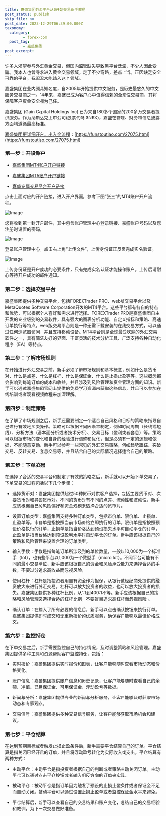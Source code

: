 ```yaml
---
title: 嘉盛集团外汇平台从0开始交易新手教程
post_status: publish
skip_file: no
post_date: 2023-12-29T06:39:00.000Z
taxonomy:
  category:
        - forex-com
  post_tag:
        - 嘉盛集团
post_excerpt: 
---
```

许多人渴望参与外汇黄金交易，但国内监管缺失导致黑平台泛滥，不少人因此受骗。我本人也曾寻求进入黄金交易领域，走了不少弯路，差点上当。正因缺乏安全可靠的平台，我迟迟未能踏入这个领域。

嘉盛集团在业内颇具知名度，自2005年开始提供中文服务，是历史最悠久的中文服务交易商之一。14年来，嘉盛已成为客户心中值得信赖的全球性交易商，其将保障客户资金安全视为己任。

嘉盛集团 (Gain Capital Holdings Inc) 已为来自180多个国家的200多万交易者提供服务。作为纳斯达克上市公司(股票代码:SNEX)，嘉盛在管理、财务和信息披露方面均遵循最高标准。

[嘉盛集团更详细开户，出入金流程](https://funstoutiao.com/27075.html)：[https://funstoutiao.com/27075.html](https://funstoutiao.com/27075.html)

### 第一步：开设账户

* [嘉盛集团MT4账户开户链接](https://s.ssgg.net/jsmt4)

* [嘉盛集团MT5账户开户链接](https://s.ssgg.net/jsmt5)

* [嘉盛专属交易平台开户链接](https://s.ssgg.net/js)

点击上面对应的开户链接，进入开户界面，参考下图“张三”的MT4账户开户流程。

![Image](https://prod-files-secure.s3.us-west-2.amazonaws.com/39ed1227-6d7d-4570-be36-9ccd4a2c4241/7a167aea-686b-400d-af59-4e18eb607a40/640.png?X-Amz-Algorithm=AWS4-HMAC-SHA256&X-Amz-Content-Sha256=UNSIGNED-PAYLOAD&X-Amz-Credential=ASIAZI2LB466QCB6KJKI%2F20250620%2Fus-west-2%2Fs3%2Faws4_request&X-Amz-Date=20250620T101309Z&X-Amz-Expires=3600&X-Amz-Security-Token=IQoJb3JpZ2luX2VjENL%2F%2F%2F%2F%2F%2F%2F%2F%2F%2FwEaCXVzLXdlc3QtMiJIMEYCIQD3CpomofFtNnKd1brC9oGfsX7VcrfC4Mo7x4qZmd%2FH0QIhAKG6RRFudmU18T4ZiXtUgNw1aWRUhPtzjONj9bXaWnOrKogECLv%2F%2F%2F%2F%2F%2F%2F%2F%2F%2FwEQABoMNjM3NDIzMTgzODA1IgyeDIGNB6p1z5KwLKgq3APDi9QbE2elRHDniPb1Gs%2BsBx4M1MVmnBbBV%2BwF3w%2BJGsur44RuxQxN0ZuX9LqrAZBcOZWuw9kFFUJjWE5R%2B%2BU%2FsgUS2FWsrHRGbBL%2BynMqTXnnHc6U0wVeY%2BSUJfJ8Ohdb%2B1Wwb%2BfKWc7a4NELZLzGr1AmOrv7xl%2FLAZpGQNGrw4%2FOBhgEqxts3fy7emNXyudyLgdsIP4ZYT%2BQrU6VnlPEAwLY1cFLIdf4QtHY8VTR1y%2FO0%2BKq4mblfywIDlVGHOAflZ3TguHVuPPP6cF31TZUY2FAyqutX6P4qPW8%2FJr0j6EAbWLz24G8edGF%2B0qiSMeJYnW16TY%2BQ8VTgoIIMvqm%2Fn16oyHpCiahQkjIKuOMrQfow06PtChKigfrhGSc4DhMcLmmK1r1CVqWQQfzEVqXR%2F%2BE8xzidpRUICE75%2F26bYB4UsmlqmXO0UPVOCuv96%2Bl6WwB%2BhPAnxPxkL5KCa0PRqlsTpCvPqRVt1SZEoXaXyXVa%2FS%2FR3jx9ky2APP9dmFzohZJPfhHKBtoOR8w2Edb13jBUnlgyqW5bHryH5zoXQ4BAwhF0a%2FqeThE5sizX14Jubu73QfnUQYN333LcTmPMy6rZFd%2FtCEQVBwVvr12JuF1epqYk7CjPW3xHzD70tTCBjqkAeqGxsEXtTPDNEpJBtra61Nnuf2TmGbsmT3R%2FlkihCqcADt7lXD27KoQNRafP0B0QUGfhLkMKczycSP8O6Bib%2FLTZXQ0TISktKDEKzfK6%2FaJQ8wAoEZXZ8QR6jdMC%2B1QyUKb%2FAUj2iDiDHmhMjc6tvFEw0fvh%2BEbM5mbnSJoQ4MmKGSE57KH%2F3S8JmQyiTwMuOXB8kOrm3%2FNGPmdtMkIVNXHuGky&X-Amz-Signature=645e782cb63179ad6ed19822f184fd7ba4e46051757ce407d26bb00014c01efc&X-Amz-SignedHeaders=host&x-amz-checksum-mode=ENABLED&x-id=GetObject)

您将收到第一封开户邮件，其中包含账户管理中心登录链接、嘉盛账户号码以及您注册时设置的密码。

![Image](https://prod-files-secure.s3.us-west-2.amazonaws.com/39ed1227-6d7d-4570-be36-9ccd4a2c4241/eaa1c6b3-2877-4284-a0e1-530e222c27fb/image.png?X-Amz-Algorithm=AWS4-HMAC-SHA256&X-Amz-Content-Sha256=UNSIGNED-PAYLOAD&X-Amz-Credential=ASIAZI2LB466QCB6KJKI%2F20250620%2Fus-west-2%2Fs3%2Faws4_request&X-Amz-Date=20250620T101309Z&X-Amz-Expires=3600&X-Amz-Security-Token=IQoJb3JpZ2luX2VjENL%2F%2F%2F%2F%2F%2F%2F%2F%2F%2FwEaCXVzLXdlc3QtMiJIMEYCIQD3CpomofFtNnKd1brC9oGfsX7VcrfC4Mo7x4qZmd%2FH0QIhAKG6RRFudmU18T4ZiXtUgNw1aWRUhPtzjONj9bXaWnOrKogECLv%2F%2F%2F%2F%2F%2F%2F%2F%2F%2FwEQABoMNjM3NDIzMTgzODA1IgyeDIGNB6p1z5KwLKgq3APDi9QbE2elRHDniPb1Gs%2BsBx4M1MVmnBbBV%2BwF3w%2BJGsur44RuxQxN0ZuX9LqrAZBcOZWuw9kFFUJjWE5R%2B%2BU%2FsgUS2FWsrHRGbBL%2BynMqTXnnHc6U0wVeY%2BSUJfJ8Ohdb%2B1Wwb%2BfKWc7a4NELZLzGr1AmOrv7xl%2FLAZpGQNGrw4%2FOBhgEqxts3fy7emNXyudyLgdsIP4ZYT%2BQrU6VnlPEAwLY1cFLIdf4QtHY8VTR1y%2FO0%2BKq4mblfywIDlVGHOAflZ3TguHVuPPP6cF31TZUY2FAyqutX6P4qPW8%2FJr0j6EAbWLz24G8edGF%2B0qiSMeJYnW16TY%2BQ8VTgoIIMvqm%2Fn16oyHpCiahQkjIKuOMrQfow06PtChKigfrhGSc4DhMcLmmK1r1CVqWQQfzEVqXR%2F%2BE8xzidpRUICE75%2F26bYB4UsmlqmXO0UPVOCuv96%2Bl6WwB%2BhPAnxPxkL5KCa0PRqlsTpCvPqRVt1SZEoXaXyXVa%2FS%2FR3jx9ky2APP9dmFzohZJPfhHKBtoOR8w2Edb13jBUnlgyqW5bHryH5zoXQ4BAwhF0a%2FqeThE5sizX14Jubu73QfnUQYN333LcTmPMy6rZFd%2FtCEQVBwVvr12JuF1epqYk7CjPW3xHzD70tTCBjqkAeqGxsEXtTPDNEpJBtra61Nnuf2TmGbsmT3R%2FlkihCqcADt7lXD27KoQNRafP0B0QUGfhLkMKczycSP8O6Bib%2FLTZXQ0TISktKDEKzfK6%2FaJQ8wAoEZXZ8QR6jdMC%2B1QyUKb%2FAUj2iDiDHmhMjc6tvFEw0fvh%2BEbM5mbnSJoQ4MmKGSE57KH%2F3S8JmQyiTwMuOXB8kOrm3%2FNGPmdtMkIVNXHuGky&X-Amz-Signature=ca72af60a934a38dc6eff1cd0da253247942560ce502f96102901baf25d7cd57&X-Amz-SignedHeaders=host&x-amz-checksum-mode=ENABLED&x-id=GetObject)

登录账户管理中心，点击右上角“上传文件”，上传身份证正反面完成实名验证。

![Image](https://prod-files-secure.s3.us-west-2.amazonaws.com/39ed1227-6d7d-4570-be36-9ccd4a2c4241/54090639-09fc-46b4-a135-e0289f707147/image.png?X-Amz-Algorithm=AWS4-HMAC-SHA256&X-Amz-Content-Sha256=UNSIGNED-PAYLOAD&X-Amz-Credential=ASIAZI2LB466QCB6KJKI%2F20250620%2Fus-west-2%2Fs3%2Faws4_request&X-Amz-Date=20250620T101309Z&X-Amz-Expires=3600&X-Amz-Security-Token=IQoJb3JpZ2luX2VjENL%2F%2F%2F%2F%2F%2F%2F%2F%2F%2FwEaCXVzLXdlc3QtMiJIMEYCIQD3CpomofFtNnKd1brC9oGfsX7VcrfC4Mo7x4qZmd%2FH0QIhAKG6RRFudmU18T4ZiXtUgNw1aWRUhPtzjONj9bXaWnOrKogECLv%2F%2F%2F%2F%2F%2F%2F%2F%2F%2FwEQABoMNjM3NDIzMTgzODA1IgyeDIGNB6p1z5KwLKgq3APDi9QbE2elRHDniPb1Gs%2BsBx4M1MVmnBbBV%2BwF3w%2BJGsur44RuxQxN0ZuX9LqrAZBcOZWuw9kFFUJjWE5R%2B%2BU%2FsgUS2FWsrHRGbBL%2BynMqTXnnHc6U0wVeY%2BSUJfJ8Ohdb%2B1Wwb%2BfKWc7a4NELZLzGr1AmOrv7xl%2FLAZpGQNGrw4%2FOBhgEqxts3fy7emNXyudyLgdsIP4ZYT%2BQrU6VnlPEAwLY1cFLIdf4QtHY8VTR1y%2FO0%2BKq4mblfywIDlVGHOAflZ3TguHVuPPP6cF31TZUY2FAyqutX6P4qPW8%2FJr0j6EAbWLz24G8edGF%2B0qiSMeJYnW16TY%2BQ8VTgoIIMvqm%2Fn16oyHpCiahQkjIKuOMrQfow06PtChKigfrhGSc4DhMcLmmK1r1CVqWQQfzEVqXR%2F%2BE8xzidpRUICE75%2F26bYB4UsmlqmXO0UPVOCuv96%2Bl6WwB%2BhPAnxPxkL5KCa0PRqlsTpCvPqRVt1SZEoXaXyXVa%2FS%2FR3jx9ky2APP9dmFzohZJPfhHKBtoOR8w2Edb13jBUnlgyqW5bHryH5zoXQ4BAwhF0a%2FqeThE5sizX14Jubu73QfnUQYN333LcTmPMy6rZFd%2FtCEQVBwVvr12JuF1epqYk7CjPW3xHzD70tTCBjqkAeqGxsEXtTPDNEpJBtra61Nnuf2TmGbsmT3R%2FlkihCqcADt7lXD27KoQNRafP0B0QUGfhLkMKczycSP8O6Bib%2FLTZXQ0TISktKDEKzfK6%2FaJQ8wAoEZXZ8QR6jdMC%2B1QyUKb%2FAUj2iDiDHmhMjc6tvFEw0fvh%2BEbM5mbnSJoQ4MmKGSE57KH%2F3S8JmQyiTwMuOXB8kOrm3%2FNGPmdtMkIVNXHuGky&X-Amz-Signature=953901ebe5f73f4d3b3110f650c65f88f7efd2ad1f19b207596c9485395ce634&X-Amz-SignedHeaders=host&x-amz-checksum-mode=ENABLED&x-id=GetObject)

上传身份证是开户成功的必要条件，只有完成实名认证才能操作账户。上传后请耐心等待开户成功的邮件通知。

### 第二步：选择交易平台

嘉盛集团提供多种交易平台，包括FOREXTrader PRO、web版交易平台以及MetaQuotes Software Corporation开发的MT4平台。这些平台都有各自的特点和优势，可以根据个人喜好和需求进行选择。FOREXTrader PRO是嘉盛集团自主开发的专业级别的交易软件，具有强大的图表分析功能、自定义指标和策略、高速订单执行等特点。web版交易平台则是一种无需下载安装的在线交易方式，可以通过任何浏览器访问，并且支持移动设备。MT4平台则是全球最受欢迎的外汇交易软件之一，具有简洁友好的界面、丰富灵活的技术分析工具、广泛支持各种自动化程序（EA）等特点。

### 第三步：了解市场规则

在开始进行外汇交易之前，新手必须了解市场规则和基本概念，例如什么是货币对、什么是点差、什么是杠杆、什么是保证金、什么是止损止盈等等。这些概念都会影响到每笔订单的成本和收益，并且涉及到风险管理和资金管理方面的知识。新手可以通过嘉盛集团官网上提供的免费学习资源来获取这些信息，并且可以参加在线培训或者观看视频教程来加深理解。

### 第四步：制定策略

在了解了市场规则之后，新手还需要制定一个适合自己风格和目标的策略来指导自己进行有效地买卖操作。策略可以根据不同因素来制定，例如时间周期（长线或短线）、分析方法（基本面分析或者技术分析）、交易目标（盈利或者套息）等。策略可以根据市场的变化和自身的经验进行调整和优化，但是必须有一定的逻辑和依据，不能随意变动。新手可以参考一些常见的外汇交易策略，例如趋势跟踪、突破交易、反转交易、套息交易等，并且结合自己的实际情况选择适合自己的策略。

### 第五步：下单交易

在选择了合适的交易平台和制定了有效的策略之后，新手就可以开始下单交易了。下单交易的过程包括以下几个步骤：

* 选择货币对：嘉盛集团提供超过50种货币对供客户选择，包括主要货币对、次要货币对和异国货币对。不同的货币对有不同的点差、流动性和波动性，新手应该根据自己的风险偏好和资金规模来选择合适的货币对。

* 设置订单类型：嘉盛集团支持多种订单类型，包括市价单、限价单、止损单、止盈单等。市价单是指按照当前市场价格立即执行的订单，限价单是指按照预设价格执行的订单，止损单是指当价格达到预设损失水平时自动平仓的订单，止盈单是指当价格达到预设盈利水平时自动平仓的订单。新手应该根据自己的策略和风险管理来设置合理的订单类型。

* 输入手数：手数是指每笔订单所涉及到的单位数量，一般以10,000为一个标准手（lot），也有些平台以1,000为一个微型手（micro lot）。不同平台可能有不同的最小交易单位，新手应该根据自己的资金和风险承受能力来选择合适的手数，不要过分追求高收益而忽视风险。

* 使用杠杆：杠杆是指投资者用自有资金作为担保，从银行或经纪商处提供的融资放大来进行外汇交易。杠杆可以放大投资者的收益，也可以放大投资者的损失。嘉盛集团提供多种杠杆比例，从1:1到400:1不等。新手应该根据自己的策略和风险管理来选择合适的杠杆比例，不要盲目追求高杠杆而忽视风险 。

* 确认订单：在输入了所有必要的信息后，新手可以点击确认按钮来执行订单。嘉盛集团提供即时成交和无重新报价的优质服务，确保客户能够以最佳价格成交。

### 第六步：监控持仓

在下单交易之后，新手需要监控自己的持仓情况，及时调整策略和风险管理。嘉盛集团提供多种工具和资源帮助客户监控持仓，包括：

* 实时报价：嘉盛集团提供实时报价和图表，让客户能够随时查看市场动态和价格变化。

* 账户信息：嘉盛集团提供账户信息和历史记录，让客户能够随时查看自己的余额、净值、已用保证金、可用保证金、浮动盈亏等数据。

* 新闻与分析：嘉盛集团提供专业的新闻与分析服务，让客户能够及时获取市场动态和专家观点。

* 交易信号：嘉盛集团提供多种交易信号服务，让客户能够获取市场机会和建议。

### 第七步：平仓结算

在达到预期目标或者触发止损止盈条件后，新手需要平仓结算自己的订单。平仓结算是指关闭已经开启的订单，并且将浮动盈亏转化为实际收入或支出。平仓结算有两种方式：

* 主动平仓：主动平仓是指投资者根据自己的判断或者策略主动关闭订单。主动平仓可以通过点击平仓按钮或者输入相反方向的订单来实现。

* 被动平仓：被动平仓是指订单因为触发了预设的止损止盈条件或者保证金不足而自动关闭。被动平仓可以通过设置止损止盈单或者监控保证金水平来避免。

* 平仓结算后，新手可以查看自己的交易结果和账户变化，总结自己的交易经验和教训，为下一次交易做好准备。
